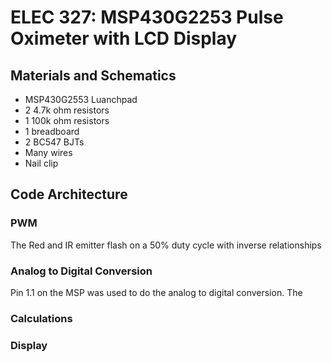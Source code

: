 # ELEC 327: MSP430G2253 Pulse Oximeter with LCD Display


## Materials and Schematics

- MSP430G2553 Luanchpad
- 2 4.7k ohm resistors
- 1 100k ohm resistors
- 1 breadboard
- 2 BC547 BJTs
- Many wires
- Nail clip

## Code Architecture



### PWM

The Red and IR emitter flash on a 50% duty cycle with inverse relationships

### Analog to Digital Conversion
Pin 1.1 on the MSP was used to do the analog to digital conversion. The 

### Calculations


### Display


